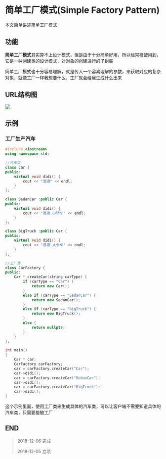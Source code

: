 # 简单工厂模式(Simple Factory Pattern)

本文简单讲述简单工厂模式

## 功能

**简单工厂模式**其实算不上设计模式，但是由于十分简单好用，所以经常被使用到，它是一种创建类的设计模式，对对象的创建进行的了封装

简单工厂模式也十分容易理解，就是传入一个容易理解的参数，来获取对应的复杂对象，就像工厂一样我想要什么，工厂就会给我生成什么出来

## URL结构图

![](https://blog-cdn.chenxiyuan.fun/18-12-5/45163999.jpg)

## 示例

### 工厂生产汽车

``` c++
#include <iostream>
using namespace std;

//汽车类
class Car {
public:
    virtual void didi() {
        cout << "滴滴" << endl;
    }
};

class SedanCar :public Car {
public:
    virtual void didi() {
        cout << "滴滴 小轿车" << endl;
    }
};

class BigTruck :public Car {
public:
    virtual void didi() {
        cout << "滴滴 大卡车" << endl;
    }
};

//工厂类
class CarFactory {
public:
    Car * createCar(string carType) {
        if (carType == "Car") {
            return new Car();
        }
        else if (carType == "SedanCar") {
            return new SedanCar();
        }
        else if (carType == "BigTruck") {
            return new BigTruck();
        }
        else {
            return nullptr;
        }
    }
};

int main()
{
    Car * car;
    CarFactory carFactory;
    car = carFactory.createCar("Car");
    car->didi();
    car = carFactory.createCar("SedanCar");
    car->didi();
    car = carFactory.createCar("BigTruck");
    car->didi();
}
```

这个示例里面，使用工厂类来生成具体的汽车类，可以让客户端不需要知道具体的汽车类，只需要接触工厂

## END

>   2018-12-06  完成
> 
>   2018-12-05  立项